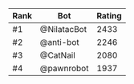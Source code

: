 Rank|Bot|Rating
---|---|---
#1|@NilatacBot|2433
#2|@anti-bot|2246
#3|@CatNail|2080
#4|@pawnrobot|1937
